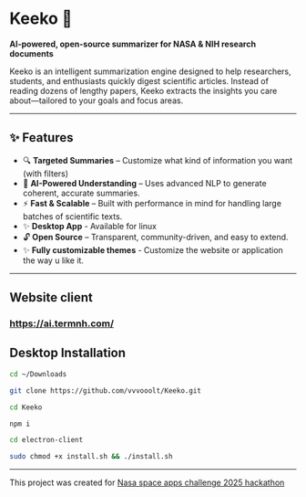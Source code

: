 # Keeko 🚀  
**AI-powered, open-source summarizer for NASA & NIH research documents**  

Keeko is an intelligent summarization engine designed to help researchers, students, and enthusiasts quickly digest scientific articles. Instead of reading dozens of lengthy papers, Keeko extracts the insights you care about—tailored to your goals and focus areas.  

---

## ✨ Features  
- 🔍 **Targeted Summaries** – Customize what kind of information you want (with filters) 
- 🧠 **AI-Powered Understanding** – Uses advanced NLP to generate coherent, accurate summaries.  
- ⚡ **Fast & Scalable** – Built with performance in mind for handling large batches of scientific texts.  
- ✨ **Desktop App** - Available for linux 
- 🔓 **Open Source** – Transparent, community-driven, and easy to extend.  
- ✨ **Fully customizable themes** - Customize the website or application the way u like it.

---
## Website client
### https://ai.termnh.com/
## Desktop Installation 
```sh
cd ~/Downloads

git clone https://github.com/vvvooolt/Keeko.git

cd Keeko

npm i

cd electron-client

sudo chmod +x install.sh && ./install.sh
```
---
This project was created for [Nasa space apps challenge 2025 hackathon](https://www.spaceappschallenge.org/2025/)


